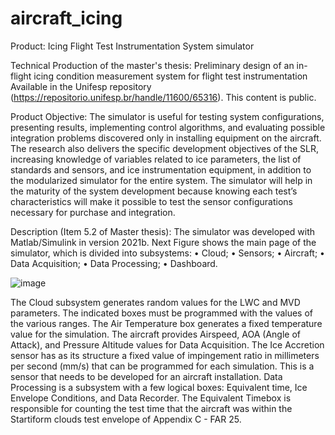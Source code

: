 # aircraft_icing
Product: Icing Flight Test Instrumentation System simulator

Technical Production of the master's thesis: Preliminary design of an in-flight icing condition measurement system for flight test instrumentation
Available in the Unifesp repository (https://repositorio.unifesp.br/handle/11600/65316). This content is public.

Product Objective:
The simulator is useful for testing system configurations, presenting results, implementing control algorithms, and evaluating possible integration problems discovered only in installing equipment on the aircraft. The research also delivers the specific development objectives of the SLR, increasing knowledge of variables
related to ice parameters, the list of standards and sensors, and ice instrumentation equipment, in addition to the modularized simulator for the entire system. The simulator will help in the maturity of the system development because knowing each test’s characteristics will make it possible to test the sensor configurations necessary for purchase and integration.

 Description (Item 5.2 of Master thesis):
The simulator was developed with Matlab/Simulink in version 2021b. Next Figure shows the
main page of the simulator, which is divided into subsystems:
• Cloud;
• Sensors;
• Aircraft;
• Data Acquisition;
• Data Processing;
• Dashboard.

![image](https://github.com/julianomdomingos/aircraft_icing/assets/139662040/a13d0582-4023-4dfb-8702-e9933436b34a)


The Cloud subsystem generates random values for the LWC and MVD parameters. The indicated boxes must be programmed with the values of the various ranges. The Air Temperature box generates a fixed temperature value for the simulation. The aircraft provides Airspeed, AOA (Angle of Attack), and Pressure Altitude values for Data Acquisition. The Ice Accretion sensor has as its structure a fixed value of impingement ratio in millimeters per second (mm/s) that can be programmed for each simulation. This is a sensor that needs to be developed for an aircraft installation. 
Data Processing is a subsystem with a few logical boxes: Equivalent time, Ice Envelope Conditions, and Data Recorder. The Equivalent Timebox is responsible for counting the test time that the aircraft was within the Startiform clouds test envelope of Appendix C - FAR 25.

